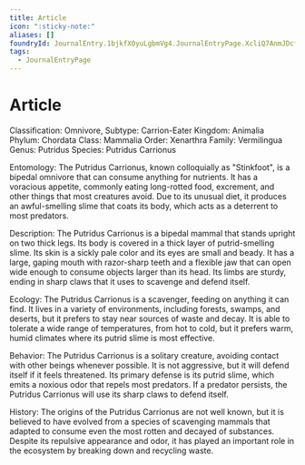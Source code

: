```yaml
---
title: Article
icon: ":sticky-note:"
aliases: []
foundryId: JournalEntry.1bjkfX0yuLgbmVg4.JournalEntryPage.XcliQ7AnmJDcfu64
tags:
  - JournalEntryPage
---
```


# Article
Classification: Omnivore, Subtype: Carrion-Eater Kingdom: Animalia Phylum: Chordata Class: Mammalia Order: Xenarthra Family: Vermilingua Genus: Putridus Species: Putridus Carrionus

Entomology: The Putridus Carrionus, known colloquially as "Stinkfoot", is a bipedal omnivore that can consume anything for nutrients. It has a voracious appetite, commonly eating long-rotted food, excrement, and other things that most creatures avoid. Due to its unusual diet, it produces an awful-smelling slime that coats its body, which acts as a deterrent to most predators.

Description: The Putridus Carrionus is a bipedal mammal that stands upright on two thick legs. Its body is covered in a thick layer of putrid-smelling slime. Its skin is a sickly pale color and its eyes are small and beady. It has a large, gaping mouth with razor-sharp teeth and a flexible jaw that can open wide enough to consume objects larger than its head. Its limbs are sturdy, ending in sharp claws that it uses to scavenge and defend itself.

Ecology: The Putridus Carrionus is a scavenger, feeding on anything it can find. It lives in a variety of environments, including forests, swamps, and deserts, but it prefers to stay near sources of waste and decay. It is able to tolerate a wide range of temperatures, from hot to cold, but it prefers warm, humid climates where its putrid slime is most effective.

Behavior: The Putridus Carrionus is a solitary creature, avoiding contact with other beings whenever possible. It is not aggressive, but it will defend itself if it feels threatened. Its primary defense is its putrid slime, which emits a noxious odor that repels most predators. If a predator persists, the Putridus Carrionus will use its sharp claws to defend itself.

History: The origins of the Putridus Carrionus are not well known, but it is believed to have evolved from a species of scavenging mammals that adapted to consume even the most rotten and decayed of substances. Despite its repulsive appearance and odor, it has played an important role in the ecosystem by breaking down and recycling waste.